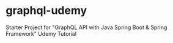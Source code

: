 # graphql-udemy
Starter Project for "GraphQL API with Java Spring Boot &amp; Spring Framework" Udemy Tutorial
